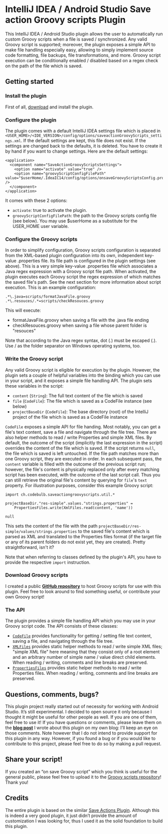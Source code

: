 # IntelliJ IDEA / Android Studio Save action Groovy scripts Plugin
This IntelliJ IDEA / Android Studio plugin allows the user to automatically run custom Groovy scripts when a file is saved / synchronized. Any valid Groovy script is supported; moreover, the plugin exposes a simple API to make file handling especially easy, allowing to simply implement source code formatting, file backups, file transformations, and more. Groovy script execution can be conditionally enabled / disabled based on a regex check on the path of the file which is saved.

## Getting started

### Install the plugin

First of all, [download](https://github.com/codebulb/SaveActionGroovyScripts/blob/master/SaveActionGroovyScripts.zip?raw=true) and install the plugin.

### Configure the plugin
The plugin comes with a default IntelliJ IDEA settings file which is placed in ```<USER_HOME>/<IDE_VERSION>/config/options/saveactionGroovyScripts_settings.xml```. If the default settings are kept, this file does not exist. If the settings are changed back to the defaults, it is deleted. You have to create it by hand if you want to change settings. Here are the default settings:

	<application>
	  <component name="SaveActionGroovyScriptsSettings">
		<option name="activate" value="true" />
		<option name="groovyScriptConfigFilePath" value="$userHome/.IdeaIC14/config/options/onsaveGroovyScriptsConfig.properties" />
	  </component>
	</application>

It comes with these 2 options:

- ```activate```: true to activate the plugin.
- ```groovyScriptConfigFilePath```: the path to the Groovy scripts config file (see below). You may use $userHome as a substitute for the USER_HOME user variable.

### Configure the Groovy scripts
In order to simplify configuration, Groovy scripts configuration is separated from the XML-based plugin configuration into its own, independent key-value .properties file. Its file path is configured in the plugin settings (see above). This is a very simple key-value .properties file which associates a Java regex expression with a Groovy script file path.
When activated, the plugin executes each Groovy script the regex expression of which matches the saved file's path. See the next section for more information about script execution.
This is an example configuration:

	.*\.java=scripts/formatJavaFile.groovy
	.*\.resouces/.*=scripts/checkResouces.groovy

This will execute:

- formatJavaFile.groovy when saving a file with the .java file ending
- checkResouces.groovy when saving a file whose parent folder is "resouces"

Note that according to the Java regex syntax, dot (.) must be escaped (\.). Use / as the folder separator on Windows operating systems, too.

### Write the Groovy script
Any valid Groovy script is eligible for execution by the plugin. However, the plugin sets a couple of helpful variables into the binding which you can use in your script, and it exposes a simple file handling API.
The plugin sets these variables in the script:

- ```content``` (```String```): The full text content of the file which is saved
- ```file``` (```CodeFile```): The file which is saved as a CodeFile instance (see below)
- ```projectBaseDir``` (```CodeFile```): The base directory (root) of the IntelliJ project of the file which is saved as a CodeFile instance

```CodeFile``` exposes a simple API for file handing. Most notably, you can get a file's text content, save a file and navigate through the file tree. There are also helper methods to read / write Properties and simple XML files.
By default, the outcome of the script (implicitly the last expression in the script) overrides the content of the file which is saved. If the script returns ```null```, the file which is saved is left untouched.
If the file path matches more than one Groovy script, they are executed in order. In each subsequent pass, the ```content``` variable is filled with the outcome of the previous script run; however, the file's content is physically replaced only after every matching script has been executed, with the outcome of the last script call. Thus you can still retrieve the original file's content by querying for ```file```'s ```text``` property.
For illustration purposes, consider this example Groovy script:

	import ch.codebulb.saveactiongroovyscripts.util.*
	
	projectBaseDir."res-simple".values."strings.properties" = 
		PropertiesFiles.write(XmlFiles.read(content, 'name'))
	
	null

This sets the content of the file with the path ```projectBaseDir/res-simple/values/strings.properties``` to the saved file's content which is parsed as XML and translated to the Properties files format (if the target file or any of its parent folders do not exist yet, they are created). Pretty straightforward, isn't it?

Note that when referring to classes defined by the plugin's API, you have to provide the respective ```import``` instruction.

### Download Groovy scripts
I created a public [**GitHub repository**](https://github.com/codebulb/SaveActionGroovyScripts) to host Groovy scripts for use with this plugin. Feel free to look around to find something useful, or contribute your own Groovy script!

### The API
The plugin provides a simple file handling API which you may use in your Groovy script code. The API consists of these classes:
- [```CodeFile```](http://codebulb.github.io/pages/2015/06/SaveActionGroovyScripts/doc/ch/codebulb/saveactiongroovyscripts/model/CodeFile.html) provides functionality for getting / setting file text content, saving a file, and navigating through the file tree.
- [```XMLFiles```](http://codebulb.github.io/pages/2015/06/SaveActionGroovyScripts/doc/ch/codebulb/saveactiongroovyscripts/util/XmlFiles.html) provides static helper methods to read / write simple XML files; "simple XML file" here meaning that they consist only of a root element and an arbitrary number of simple name / value direct child elements. When reading / writing, comments and line breaks are preserved.
- [```PropertiesFiles```](http://codebulb.github.io/pages/2015/06/SaveActionGroovyScripts/doc/ch/codebulb/saveactiongroovyscripts/util/PropertiesFiles.html) provides static helper methods to read / write Properties files. When reading / writing, comments and line breaks are preserved.

## Questions, comments, bugs?
This plugin project really started out of necessity for working with Android Studio. It’s still experimental. I decided to open source it only because I thought it might be useful for other people as well. If you are one of them, feel free to use it!
If you have questions or comments, please leave them on the [**blog post**](http://www.codebulb.ch/2015/06/intellij-idea-android-studio-plugin-save-action-groovy-scripts.html) I wrote about this plugin on my own blog: I’ll keep an eye on those comments. Note however that I do not intend to provide support for this plugin in any way.
However, if you found a bug or if you would like to contribute to this project, please feel free to do so by making a pull request.

## Share your script!
If you created an “on save Groovy script” which you think is useful for the general public, please feel free to upload it to the [Groovy scripts repository](https://github.com/codebulb/SaveActionGroovyScriptsRepository)! Thank you!

## Credits
The entire plugin is based on the similar [Save Actions Plugin](https://github.com/dubreuia/intellij-plugin-save-actions). Although this is indeed a very good plugin, it just didn’t provide the amount of customization I was looking for, thus I used it as the solid foundation to build this plugin.

